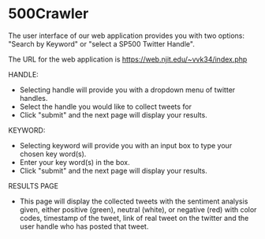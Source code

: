 # 500Crawler

The user interface of our web application provides you with two options: "Search by Keyword" or "select a SP500 Twitter Handle".

The URL for the web application is https://web.njit.edu/~vvk34/index.php

HANDLE:
- Selecting handle will provide you with a dropdown menu of twitter handles.
- Select the handle you would like to collect tweets for
- Click "submit" and the next page will display your results.

KEYWORD:
- Selecting keyword will provide you with an input box to type your chosen key word(s).
- Enter your key word(s) in the box.
- Click "submit" and the next page will display your results.

RESULTS PAGE
- This page will display the collected tweets with the sentiment analysis given, either positive (green), neutral (white), or negative (red) with color codes, timestamp of the tweet, link of real tweet on the twitter and the user handle who has posted that tweet.
  
